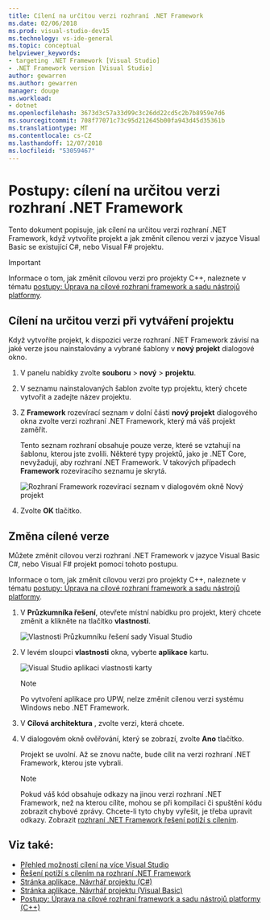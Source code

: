 ```yaml
---
title: Cílení na určitou verzi rozhraní .NET Framework
ms.date: 02/06/2018
ms.prod: visual-studio-dev15
ms.technology: vs-ide-general
ms.topic: conceptual
helpviewer_keywords:
- targeting .NET Framework [Visual Studio]
- .NET Framework version [Visual Studio]
author: gewarren
ms.author: gewarren
manager: douge
ms.workload:
- dotnet
ms.openlocfilehash: 3673d3c57a33d99c3c26dd22cd5c2b7b8959e7d6
ms.sourcegitcommit: 708f77071c73c95d212645b00fa943d45d35361b
ms.translationtype: MT
ms.contentlocale: cs-CZ
ms.lasthandoff: 12/07/2018
ms.locfileid: "53059467"
---
```

# <a name="how-to-target-a-version-of-the-net-framework"></a>Postupy: cílení na určitou verzi rozhraní .NET Framework

Tento dokument popisuje, jak cílení na určitou verzi rozhraní .NET Framework, když vytvoříte projekt a jak změnit cílenou verzi v jazyce Visual Basic se existující C#, nebo Visual F# projektu.

> [!IMPORTANT]
> Informace o tom, jak změnit cílovou verzi pro projekty C++, naleznete v tématu [postupy: Úprava na cílové rozhraní framework a sadu nástrojů platformy](/cpp/build/how-to-modify-the-target-framework-and-platform-toolset).

## <a name="to-target-a-version-when-you-create-a-project"></a>Cílení na určitou verzi při vytváření projektu

Když vytvoříte projekt, k dispozici verze rozhraní .NET Framework závisí na jaké verze jsou nainstalovány a vybrané šablony v **nový projekt** dialogové okno.

1. V panelu nabídky zvolte **souboru** > **nový** > **projektu**.

1. V seznamu nainstalovaných šablon zvolte typ projektu, který chcete vytvořit a zadejte název projektu.

1. Z **Framework** rozevírací seznam v dolní části **nový projekt** dialogového okna zvolte verzi rozhraní .NET Framework, který má váš projekt zaměřit.

    Tento seznam rozhraní obsahuje pouze verze, které se vztahují na šablonu, kterou jste zvolili. Některé typy projektů, jako je .NET Core, nevyžadují, aby rozhraní .NET Framework. V takových případech **Framework** rozevíracího seznamu je skrytá.

    ![Rozhraní Framework rozevírací seznam v dialogovém okně Nový projekt](media/vside-newproject-framework.png)

1. Zvolte **OK** tlačítko.

## <a name="to-change-the-targeted-version"></a>Změna cílené verze

Můžete změnit cílovou verzi rozhraní .NET Framework v jazyce Visual Basic C#, nebo Visual F# projekt pomocí tohoto postupu.

Informace o tom, jak změnit cílovou verzi pro projekty C++, naleznete v tématu [postupy: Úprava na cílové rozhraní framework a sadu nástrojů platformy](/cpp/build/how-to-modify-the-target-framework-and-platform-toolset).

1. V **Průzkumníka řešení**, otevřete místní nabídku pro projekt, který chcete změnit a klikněte na tlačítko **vlastnosti**.

    ![Vlastnosti Průzkumníku řešení sady Visual Studio](../ide/media/vs_slnexplorer_properties.png)

1. V levém sloupci **vlastnosti** okna, vyberte **aplikace** kartu.

    ![Visual Studio aplikaci vlastnosti karty](../ide/media/vs_slnexplorer_properties_applicationtab.png)

    > [!NOTE]
    > Po vytvoření aplikace pro UPW, nelze změnit cílenou verzi systému Windows nebo .NET Framework.

1. V **Cílová architektura** , zvolte verzi, která chcete.

1. V dialogovém okně ověřování, který se zobrazí, zvolte **Ano** tlačítko.

    Projekt se uvolní. Až se znovu načte, bude cílit na verzi rozhraní .NET Framework, kterou jste vybrali.

    > [!NOTE]
    > Pokud váš kód obsahuje odkazy na jinou verzi rozhraní .NET Framework, než na kterou cílíte, mohou se při kompilaci či spuštění kódu zobrazit chybové zprávy. Chcete-li tyto chyby vyřešit, je třeba upravit odkazy. Zobrazit [rozhraní .NET Framework řešení potíží s cílením](../msbuild/troubleshooting-dotnet-framework-targeting-errors.md).

## <a name="see-also"></a>Viz také:

- [Přehled možností cílení na více Visual Studio](../ide/visual-studio-multi-targeting-overview.md)
- [Řešení potíží s cílením na rozhraní .NET Framework](../msbuild/troubleshooting-dotnet-framework-targeting-errors.md)
- [Stránka aplikace, Návrhář projektu (C#)](../ide/reference/application-page-project-designer-csharp.md)
- [Stránka aplikace, Návrhář projektu (Visual Basic)](../ide/reference/application-page-project-designer-visual-basic.md)
- [Postupy: Úprava na cílové rozhraní framework a sadu nástrojů platformy (C++)](/cpp/build/how-to-modify-the-target-framework-and-platform-toolset)